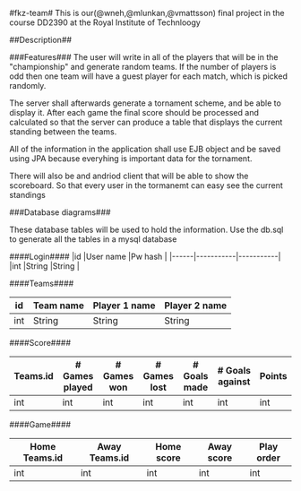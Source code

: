 #fkz-team#
This is our(@wneh,@mlunkan,@vmattsson) final project in the course DD2390 at the Royal Institute of Technloogy

##Description##

###Features###
The user will write in all of the players that will be in the "championship" and generate random teams.
If the number of players is odd then one team will have a guest player for each match, which is picked randomly.

The server shall afterwards generate a tornament scheme, and be able to display it. After each game the final score should be processed and calculated
so that the server can produce a table that displays the current standing between the teams.

All of the information in the application shall use EJB object and be saved using JPA because everyhing is important data for the tornament. 

There will also be and andriod client that will be able to show the scoreboard. So that every user in the tormanemt can easy
see the current standings

###Database diagrams###

These database tables will be used to hold the information.
Use the db.sql to generate all the tables in a mysql database

####Login####
|id    |User name  |Pw hash    |
|------|-----------|-----------|
|int   |String     |String     |

####Teams####

|id    |Team name  |Player 1 name    |Player 2 name  |
|------|-----------|-----------------|---------------|
|int   |String     |String           |String         |

####Score####

|Teams.id  |# Games played |# Games won |# Games lost |# Goals made | # Goals against | Points|
|----------|---------------|------------|-------------|-------------|-----------------|-------|
|int       |int            |int         |int          |int          |int              |int    |

####Game####

|Home Teams.id | Away Teams.id | Home score | Away score | Play order |
|--------------|---------------|------------|------------|------------|
|int           |int            |int         |int         | int        |

